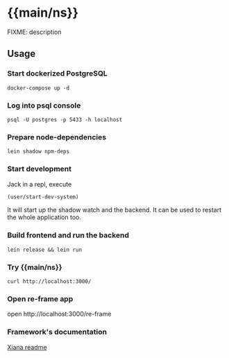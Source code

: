 # {{main/ns}}
FIXME: description

## Usage

### Start dockerized PostgreSQL

```shell
docker-compose up -d
```

### Log into psql console

```shell
psql -U postgres -p 5433 -h localhost
```

### Prepare node-dependencies

```shell
lein shadow npm-deps
```

### Start development

Jack in a repl, execute

```clojure
(user/start-dev-system)
```

It will start up the shadow watch and the backend. It can be used to restart the whole application too.

### Build frontend and run the backend

```shell
lein release && lein run
```

### Try {{main/ns}}

```shell
curl http://localhost:3000/
```

### Open re-frame app

open http://localhost:3000/re-frame

### Framework's documentation

[Xiana readme](https://github.com/Flexiana/framework#readme)
